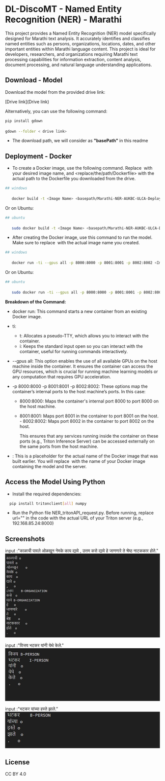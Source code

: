 # DL-DiscoMT - Named Entity Recognition (NER) - Marathi

 This project provides a Named Entity Recognition (NER) model specifically designed for Marathi text analysis. It accurately identifies and classifies named entities such as persons, organizations, locations, dates, and other important entities within Marathi language content. This project is ideal for developers, researchers, and organizations requiring Marathi text processing capabilities for information extraction, content analysis, document processing, and natural language understanding applications.
   
## Download - Model

Download the model from the provided drive link: 

   [Drive link](Drive link)

Alternatively, you can use the following command:

```bash
pip install gdown

gdown --folder < drive link>

```
* The download path, we will consider as **"basePath"** in this readme

## Deployment - Docker  

* To create a Docker image, use the following command. Replace <Image Name> with your desired image name, and <replace/the/path/Dockerfile> with the actual path to the Dockerfile you downloaded from the drive.


```bash
## windows

   docker build -t <Image Name> <basepath/Marathi-NER-AUKBC-ULCA-Deploy/>
```
Or on Ubuntu:
```bash
## ubuntu

   sudo docker build -t <Image Name> <basepath/Marathi-NER-AUKBC-ULCA-Deploy/>
```

* After creating the Docker image, use this command to run the model. Make sure to replace <Image Name> with the actual image name you created.

```bash
## windows

   docker run -ti --gpus all -p 8000:8000 -p 8001:8001 -p 8002:8002 <Image Name>
```
Or on Ubuntu:
```bash
## ubuntu

   sudo docker run -ti --gpus all -p 8000:8000 -p 8001:8001 -p 8002:8002 <Image Name>
```
**Breakdown of the Command:**

- docker run: This command starts a new container from an existing Docker image.

- ti:

  - t: Allocates a pseudo-TTY, which allows you to interact with the container.
  - i: Keeps the standard input open so you can interact with the container, useful for running commands interactively.
- --gpus all: This option enables the use of all available GPUs on the host machine inside the container. It ensures the container can access the GPU resources, which is crucial for running machine learning models or any computation that requires GPU acceleration.

- -p 8000:8000 -p 8001:8001 -p 8002:8002: These options map the container’s internal ports to the host machine’s ports. In this case:

  - 8000:8000: Maps the container's internal port 8000 to port 8000 on the host machine.
  - 8001:8001: Maps port 8001 in the container to port 8001 on the host.  - 8002:8002: Maps port 8002 in the container to port 8002 on the host.

    This ensures that any services running inside the container on these ports (e.g., Triton Inference Server) can be accessed externally on the same ports from the host machine.

- <Image Name>: This is a placeholder for the actual name of the Docker image that was built earlier. You will replace <Image Name> with the name of your Docker image containing the model and the server.



## Access the Model Using Python 

* Install the required dependencies:

```bash
  pip install tritonclient[all] numpy
```

* Run the Python file NER_tritonAPI_request.py. Before running, replace url="<url of triton server>" in the code with the actual URL of your Triton server (e.g., 192.168.85.24:8000)




## Screenshots
input :"काळाची पावले ओळखून नेमके काय द्यावे , उत्तम कसे द्यावे हे जाणणारे ते श्रेष्ठ नाटककार होते."
<br>
![App Screenshot](https://github.com/aashiqlove/code/blob/main/NER/picture/marpicture-1.jpg?raw=true)
<br>

input :"विजय भटकर यांनी येथे केले."
<br>
![App Screenshot ](https://github.com/aashiqlove/code/blob/main/NER/picture/marpicture-2.jpg?raw=true)
<br>


input :"भटकर यांच्या हस्ते झाले."
<br>
![App Screenshot](https://github.com/aashiqlove/code/blob/main/NER/picture/marpicture-3.jpg?raw=true)
<br>


## License
CC BY 4.0 
